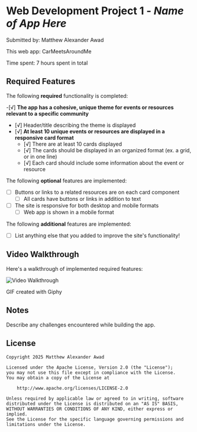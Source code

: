 # Web Development Project 1 - *Name of App Here*

Submitted by: Matthew Alexander Awad

This web app: CarMeetsAroundMe

Time spent: 7 hours spent in total

## Required Features

The following **required** functionality is completed:

-[√] **The app has a cohesive, unique theme for events or resources relevant to a specific community**
  - [√] Header/title describing the theme is displayed
- [√] **At least 10 unique events or resources are displayed in a responsive card format**
  - [√] There are at least 10 cards displayed 
  - [√] The cards should be displayed in an organized format (ex. a grid, or in one line)
  - [√] Each card should include some information about the event or resource


The following **optional** features are implemented:

- [ ] Buttons or links to a related resources are on each card component
  - [ ] All cards have buttons or links in addition to text
- [ ] The site is responsive for both desktop and mobile formats
  - [ ] Web app is shown in a mobile format

The following **additional** features are implemented:

* [ ] List anything else that you added to improve the site's functionality!

## Video Walkthrough

Here's a walkthrough of implemented required features:

<img src='https://media3.giphy.com/media/v1.Y2lkPTc5MGI3NjExbjJ2OXN6czZ4YWloMGhocTcyMGhjcnFtdHl2cXBndXFodHYxdWh6MSZlcD12MV9pbnRlcm5hbF9naWZfYnlfaWQmY3Q9Zw/0RWGT4sICweRa8FlOm/giphy.gif' title='Video Walkthrough' width='' alt='Video Walkthrough' />


GIF created with Giphy
## Notes

Describe any challenges encountered while building the app.
## License

    Copyright 2025 Matthew Alexander Awad

    Licensed under the Apache License, Version 2.0 (the "License");
    you may not use this file except in compliance with the License.
    You may obtain a copy of the License at

        http://www.apache.org/licenses/LICENSE-2.0

    Unless required by applicable law or agreed to in writing, software
    distributed under the License is distributed on an "AS IS" BASIS,
    WITHOUT WARRANTIES OR CONDITIONS OF ANY KIND, either express or implied.
    See the License for the specific language governing permissions and
    limitations under the License.